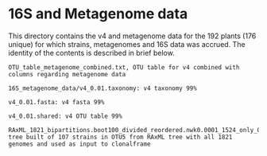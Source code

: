# 16S and Metagenome data
This directory contains the v4 and metagenome data for the 192 plants (176 unique) for which strains, metagenomes and 16S data was accrued. The identity of the contents is described in brief below.
```
OTU_table_metagenome_combined.txt, OTU table for v4 combined with columns regarding metagenome data

16S_metagenome_data/v4_0.01.taxonomy: v4 taxonomy 99%

v4_0.01.fasta: v4 fasta 99%

v4_0.01.shared: v4 OTU table 99%

RAxML_1821_bipartitions.boot100_divided_reordered.nwk0.0001_1524_only_OTU5.nwk: tree built of 107 strains in OTU5 from RAxML tree with all 1821 genomes and used as input to clonalframe

```

